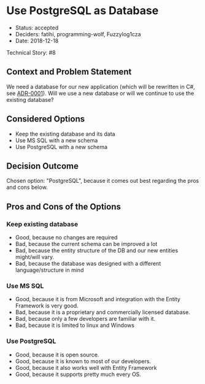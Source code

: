# Use PostgreSQL as Database

* Status: accepted
* Deciders: fatihi, programming-wolf, Fuzzylog1cza
* Date: 2018-12-18

Technical Story: #8

## Context and Problem Statement

We need a database for our new application (which will be rewritten in C#,
see [ADR-0001](0001-use-dotnet-core-and-c-sharp.md)).
Will we use a new database or will we continue to use the existing database?

## Considered Options

* Keep the existing database and its data
* Use MS SQL with a new schema
* Use PostgreSQL with a new schema

## Decision Outcome

Chosen option: "PostgreSQL", because it comes out best
regarding the pros and cons below.

## Pros and Cons of the Options

### Keep existing database

* Good, because no changes are required
* Bad, because the current schema can be improved a lot
* Bad, because the entity structure of the DB and our new entities
might/will vary.
* Bad, because the database was designed with a different
language/structure in mind

### Use MS SQL

* Good, because it is from Microsoft and integration with
the Entity Framework is very good.
* Bad, because it is a proprietary and commercially licensed database.
* Bad, because only a few developers are familiar with it.
* Bad, because it is limited to linux and Windows

### Use PostgreSQL

* Good, because it is open source.
* Good, because it is known to most of our developers.
* Good, because it also works well with Entity Framework
* Good, because it supports pretty much every OS.
